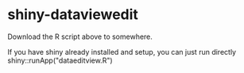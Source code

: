 # shiny-dataviewedit

Download the R script above to somewhere.

If you have shiny already installed and setup, you can just run directly
shiny::runApp("dataeditview.R")
